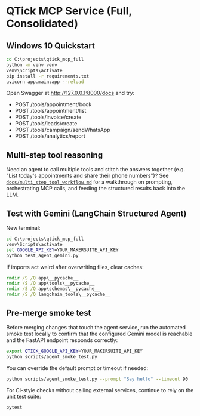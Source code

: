 
# QTick MCP Service (Full, Consolidated)

## Windows 10 Quickstart
```bat
cd C:\projects\qtick_mcp_full
python -m venv venv
venv\Scripts\activate
pip install -r requirements.txt
uvicorn app.main:app --reload
```

Open Swagger at http://127.0.0.1:8000/docs and try:
- POST /tools/appointment/book
- POST /tools/appointment/list
- POST /tools/invoice/create
- POST /tools/leads/create
- POST /tools/campaign/sendWhatsApp
- POST /tools/analytics/report

## Multi-step tool reasoning

Need an agent to call multiple tools and stitch the answers together (e.g. "List today's appointments and share their phone numbers")? See [`docs/multi_step_tool_workflow.md`](docs/multi_step_tool_workflow.md) for a walkthrough on prompting, orchestrating MCP calls, and feeding the structured results back into the LLM.

## Test with Gemini (LangChain Structured Agent)
New terminal:
```bat
cd C:\projects\qtick_mcp_full
venv\Scripts\activate
set GOOGLE_API_KEY=YOUR_MAKERSUITE_API_KEY
python test_agent_gemini.py
```

If imports act weird after overwriting files, clear caches:
```bat
rmdir /S /Q app\__pycache__
rmdir /S /Q app\tools\__pycache__
rmdir /S /Q app\schemas\__pycache__
rmdir /S /Q langchain_tools\__pycache__
```

## Pre-merge smoke test

Before merging changes that touch the agent service, run the automated smoke
test locally to confirm that the configured Gemini model is reachable and the
FastAPI endpoint responds correctly:

```bash
export QTICK_GOOGLE_API_KEY=YOUR_MAKERSUITE_API_KEY
python scripts/agent_smoke_test.py
```

You can override the default prompt or timeout if needed:

```bash
python scripts/agent_smoke_test.py --prompt "Say hello" --timeout 90
```

For CI-style checks without calling external services, continue to rely on the
unit test suite:

```bash
pytest
```
